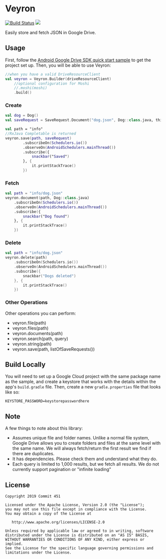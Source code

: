 # Veyron

[![Build Status](https://travis-ci.org/Commit451/Veyron.svg?branch=master)](https://travis-ci.org/Commit451/Veyron) [![](https://jitpack.io/v/Commit451/Veyron.svg)](https://jitpack.io/#Commit451/Veyron)

Easily store and fetch JSON in Google Drive.

## Usage
First, follow the [Android Google Drive SDK quick start sample](https://github.com/gsuitedevs/android-samples/tree/master/drive/quickstart) to get the project set up. Then, you will be able to use Veyron:
```kotlin
//when you have a valid DriveResourceClient
val veyron = Veyron.Builder(driveResourceClient)
    //optional configuration for Moshi
    //.moshi(moshi)
    .build()
```

### Create
```kotlin
val dog = Dog()
val saveRequest = SaveRequest.Document("dog.json", Dog::class.java, thing)

val path = "info"
//RxJava Completable is returned
veyron.save(path, saveRequest)
        .subscribeOn(Schedulers.io())
        .observeOn(AndroidSchedulers.mainThread())
        .subscribe({
            snackbar("Saved")
        }, {
            it.printStackTrace()
        })
```

### Fetch
```kotlin
val path = "info/dog.json"
veyron.document(path, Dog::class.java)
    .subscribeOn(Schedulers.io())
    .observeOn(AndroidSchedulers.mainThread())
    .subscribe({
        snackbar("Dog found")
    }, {
        it.printStackTrace()
    })
```

### Delete
```kotlin
val path = "info/dog.json"
veyron.delete(path)
    .subscribeOn(Schedulers.io())
    .observeOn(AndroidSchedulers.mainThread())
    .subscribe({
        snackbar("Dogs deleted")
    }, {
        it.printStackTrace()
    })
```

### Other Operations
Other operations you can perform:
- veyron.file(path)
- veyron.files(path)
- veyron.documents(path)
- veyron.search(path, query)
- veyron.string(path)
- veyron.save(path, listOfSaveRequests())

## Build Locally
You will need to set up a Google Cloud project with the same package name as the sample, and create a keystore that works with the details within the app's `build.gradle` file. Then, create a new `gradle.properties` file that looks like so:
```
KEYSTORE_PASSWORD=keystorepasswordhere
```

## Note
A few things to note about this library:
- Assumes unique file and folder names. Unlike a normal file system, Google Drive allows you to create folders and files at the same level with the same name. We will always fetch/return the first result we find if there are duplicates.
- It has dependencies. Please check them and understand what they do.
- Each query is limited to 1,000 results, but we fetch all results. We do not currently support pagination or "infinite loading"

License
--------

    Copyright 2019 Commit 451

    Licensed under the Apache License, Version 2.0 (the "License");
    you may not use this file except in compliance with the License.
    You may obtain a copy of the License at

       http://www.apache.org/licenses/LICENSE-2.0

    Unless required by applicable law or agreed to in writing, software
    distributed under the License is distributed on an "AS IS" BASIS,
    WITHOUT WARRANTIES OR CONDITIONS OF ANY KIND, either express or implied.
    See the License for the specific language governing permissions and
    limitations under the License.
